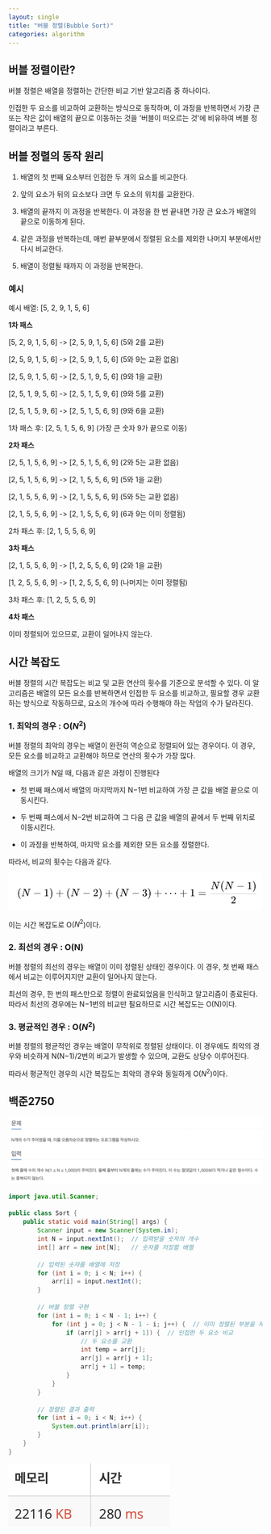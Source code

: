 ```yaml
---
layout: single
title: "버블 정렬(Bubble Sort)"
categories: algorithm
---
```


## 버블 정렬이란?

버블 정렬은 배열을 정렬하는 간단한 비교 기반 알고리즘 중 하나이다. 

인접한 두 요소를 비교하여 교환하는 방식으로 동작하며, 이 과정을 반복하면서 가장 큰 또는 작은 값이 배열의 끝으로 이동하는 것을 '버블이 떠오르는 것'에 비유하여 버블 정렬이라고 부른다.

## 버블 정렬의 동작 원리

1. 배열의 첫 번째 요소부터 인접한 두 개의 요소를 비교한다.

2. 앞의 요소가 뒤의 요소보다 크면 두 요소의 위치를 교환한다.

3. 배열의 끝까지 이 과정을 반복한다. 이 과정을 한 번 끝내면 가장 큰 요소가 배열의 끝으로 이동하게 된다.

4. 같은 과정을 반복하는데, 매번 끝부분에서 정렬된 요소를 제외한 나머지 부분에서만 다시 비교한다.

5. 배열이 정렬될 때까지 이 과정을 반복한다.

### 예시

예시 배열: [5, 2, 9, 1, 5, 6]

**1차 패스**

[5, 2, 9, 1, 5, 6] -> [2, 5, 9, 1, 5, 6] (5와 2를 교환)

[2, 5, 9, 1, 5, 6] -> [2, 5, 9, 1, 5, 6] (5와 9는 교환 없음)

[2, 5, 9, 1, 5, 6] -> [2, 5, 1, 9, 5, 6] (9와 1을 교환)

[2, 5, 1, 9, 5, 6] -> [2, 5, 1, 5, 9, 6] (9와 5를 교환)

[2, 5, 1, 5, 9, 6] -> [2, 5, 1, 5, 6, 9] (9와 6을 교환)

1차 패스 후: [2, 5, 1, 5, 6, 9] (가장 큰 숫자 9가 끝으로 이동)

**2차 패스**

[2, 5, 1, 5, 6, 9] -> [2, 5, 1, 5, 6, 9] (2와 5는 교환 없음)

[2, 5, 1, 5, 6, 9] -> [2, 1, 5, 5, 6, 9] (5와 1을 교환)

[2, 1, 5, 5, 6, 9] -> [2, 1, 5, 5, 6, 9] (5와 5는 교환 없음)

[2, 1, 5, 5, 6, 9] -> [2, 1, 5, 5, 6, 9] (6과 9는 이미 정렬됨)

2차 패스 후: [2, 1, 5, 5, 6, 9]

**3차 패스**

[2, 1, 5, 5, 6, 9] -> [1, 2, 5, 5, 6, 9] (2와 1을 교환)

[1, 2, 5, 5, 6, 9] -> [1, 2, 5, 5, 6, 9] (나머지는 이미 정렬됨)

3차 패스 후: [1, 2, 5, 5, 6, 9]

**4차 패스** 

이미 정렬되어 있으므로, 교환이 일어나지 않는다.

## 시간 복잡도

버블 정렬의 시간 복잡도는 비교 및 교환 연산의 횟수를 기준으로 분석할 수 있다. 이 알고리즘은 배열의 모든 요소를 반복하면서 인접한 두 요소를 비교하고, 필요할 경우 교환하는 방식으로 작동하므로, 요소의 개수에 따라 수행해야 하는 작업의 수가 달라진다.

### 1. 최악의 경우 : O($N^2$)

버블 정렬의 최악의 경우는 배열이 완전히 역순으로 정렬되어 있는 경우이다. 이 경우, 모든 요소를 비교하고 교환해야 하므로 연산의 횟수가 가장 많다.

배열의 크기가 N일 때, 다음과 같은 과정이 진행된다

- 첫 번째 패스에서 배열의 마지막까지 N−1번 비교하여 가장 큰 값을 배열 끝으로 이동시킨다.

- 두 번째 패스에서 N−2번 비교하여 그 다음 큰 값을 배열의 끝에서 두 번째 위치로 이동시킨다.

- 이 과정을 반복하여, 마지막 요소를 제외한 모든 요소를 정렬한다.

따라서, 비교의 횟수는 다음과 같다.

![bubble](/images/bubble.png)

이는 시간 복잡도로 O($N^2$)이다.

### 2. 최선의 경우 : O(N)

버블 정렬의 최선의 경우는 배열이 이미 정렬된 상태인 경우이다. 이 경우, 첫 번째 패스에서 비교는 이루어지지만 교환이 일어나지 않는다.

최선의 경우, 한 번의 패스만으로 정렬이 완료되었음을 인식하고 알고리즘이 종료된다. 따라서 최선의 경우에는 N−1번의 비교만 필요하므로 시간 복잡도는 O(N)이다.

### 3. 평균적인 경우 : O($N^2$)

버블 정렬의 평균적인 경우는 배열이 무작위로 정렬된 상태이다. 이 경우에도 최악의 경우와 비슷하게 N(N−1)/2번의 비교가 발생할 수 있으며, 교환도 상당수 이루어진다.

따라서 평균적인 경우의 시간 복잡도는 최악의 경우와 동일하게 O($N^2$)이다.

## 백준2750

![2750](/images/2750.png)

```java
import java.util.Scanner;

public class Sort {
    public static void main(String[] args) {
        Scanner input = new Scanner(System.in);
        int N = input.nextInt();  // 입력받을 숫자의 개수
        int[] arr = new int[N];   // 숫자를 저장할 배열

        // 입력된 숫자를 배열에 저장
        for (int i = 0; i < N; i++) {
            arr[i] = input.nextInt();
        }

        // 버블 정렬 구현
        for (int i = 0; i < N - 1; i++) {
            for (int j = 0; j < N - 1 - i; j++) {  // 이미 정렬된 부분을 제외하기 위해 N - 1 - i
                if (arr[j] > arr[j + 1]) {  // 인접한 두 요소 비교
                    // 두 요소를 교환
                    int temp = arr[j];
                    arr[j] = arr[j + 1];
                    arr[j + 1] = temp;
                }
            }
        }

        // 정렬된 결과 출력
        for (int i = 0; i < N; i++) {
            System.out.println(arr[i]);
        }
    }
}
```

![2750result](/images/2750result.png)


